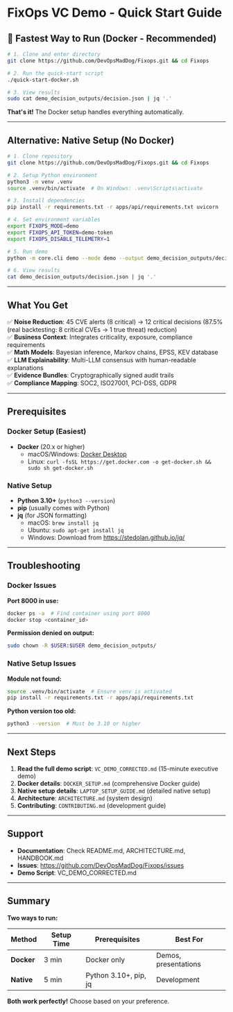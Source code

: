 # FixOps VC Demo - Quick Start Guide

## 🚀 Fastest Way to Run (Docker - Recommended)

```bash
# 1. Clone and enter directory
git clone https://github.com/DevOpsMadDog/Fixops.git && cd Fixops

# 2. Run the quick-start script
./quick-start-docker.sh

# 3. View results
sudo cat demo_decision_outputs/decision.json | jq '.'
```

**That's it!** The Docker setup handles everything automatically.

---

## Alternative: Native Setup (No Docker)

```bash
# 1. Clone repository
git clone https://github.com/DevOpsMadDog/Fixops.git && cd Fixops

# 2. Setup Python environment
python3 -m venv .venv
source .venv/bin/activate  # On Windows: .venv\Scripts\activate

# 3. Install dependencies
pip install -r requirements.txt -r apps/api/requirements.txt uvicorn

# 4. Set environment variables
export FIXOPS_MODE=demo
export FIXOPS_API_TOKEN=demo-token
export FIXOPS_DISABLE_TELEMETRY=1

# 5. Run demo
python -m core.cli demo --mode demo --output demo_decision_outputs/decision.json --pretty

# 6. View results
cat demo_decision_outputs/decision.json | jq '.'
```

---

## What You Get

✅ **Noise Reduction**: 45 CVE alerts (8 critical) → 12 critical decisions (87.5% (real backtesting: 8 critical CVEs → 1 true threat) reduction)  
✅ **Business Context**: Integrates criticality, exposure, compliance requirements  
✅ **Math Models**: Bayesian inference, Markov chains, EPSS, KEV database  
✅ **LLM Explainability**: Multi-LLM consensus with human-readable explanations  
✅ **Evidence Bundles**: Cryptographically signed audit trails  
✅ **Compliance Mapping**: SOC2, ISO27001, PCI-DSS, GDPR  

---

## Prerequisites

### Docker Setup (Easiest)
- **Docker** (20.x or higher)
  - macOS/Windows: [Docker Desktop](https://docs.docker.com/get-docker/)
  - Linux: `curl -fsSL https://get.docker.com -o get-docker.sh && sudo sh get-docker.sh`

### Native Setup
- **Python 3.10+** (`python3 --version`)
- **pip** (usually comes with Python)
- **jq** (for JSON formatting)
  - macOS: `brew install jq`
  - Ubuntu: `sudo apt-get install jq`
  - Windows: Download from https://stedolan.github.io/jq/

---

## Troubleshooting

### Docker Issues

**Port 8000 in use:**
```bash
docker ps -a  # Find container using port 8000
docker stop <container_id>
```

**Permission denied on output:**
```bash
sudo chown -R $USER:$USER demo_decision_outputs/
```

### Native Setup Issues

**Module not found:**
```bash
source .venv/bin/activate  # Ensure venv is activated
pip install -r requirements.txt -r apps/api/requirements.txt
```

**Python version too old:**
```bash
python3 --version  # Must be 3.10 or higher
```

---

## Next Steps

1. **Read the full demo script**: `VC_DEMO_CORRECTED.md` (15-minute executive demo)
2. **Docker details**: `DOCKER_SETUP.md` (comprehensive Docker guide)
3. **Native setup details**: `LAPTOP_SETUP_GUIDE.md` (detailed native setup)
4. **Architecture**: `ARCHITECTURE.md` (system design)
5. **Contributing**: `CONTRIBUTING.md` (development guide)

---

## Support

- **Documentation**: Check README.md, ARCHITECTURE.md, HANDBOOK.md
- **Issues**: https://github.com/DevOpsMadDog/Fixops/issues
- **Demo Script**: VC_DEMO_CORRECTED.md

---

## Summary

**Two ways to run:**

| Method | Setup Time | Prerequisites | Best For |
|--------|-----------|---------------|----------|
| **Docker** | 3 min | Docker only | Demos, presentations |
| **Native** | 5 min | Python 3.10+, pip, jq | Development |

**Both work perfectly!** Choose based on your preference.
